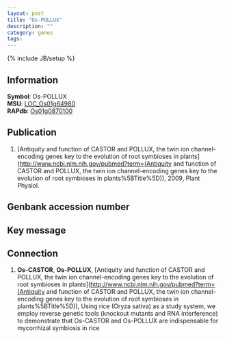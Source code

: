 ```yaml
---
layout: post
title: "Os-POLLUX"
description: ""
category: genes
tags: 
---
```

{% include JB/setup %}

## Information
__Symbol__: Os-POLLUX  
__MSU__: [LOC_Os01g64980](http://rice.plantbiology.msu.edu/cgi-bin/ORF_infopage.cgi?orf=LOC_Os01g64980)  
__RAPdb__: [Os01g0870100](http://rapdb.dna.affrc.go.jp/viewer/gbrowse_details/irgsp1?name=Os01g0870100)  

## Publication
1. [Antiquity and function of CASTOR and POLLUX, the twin ion channel-encoding genes key to the evolution of root symbioses in plants](http://www.ncbi.nlm.nih.gov/pubmed?term=(Antiquity and function of CASTOR and POLLUX, the twin ion channel-encoding genes key to the evolution of root symbioses in plants%5BTitle%5D)), 2009, Plant Physiol.

## Genbank accession number

## Key message

## Connection
1. __Os-CASTOR__, __Os-POLLUX__, [Antiquity and function of CASTOR and POLLUX, the twin ion channel-encoding genes key to the evolution of root symbioses in plants](http://www.ncbi.nlm.nih.gov/pubmed?term=(Antiquity and function of CASTOR and POLLUX, the twin ion channel-encoding genes key to the evolution of root symbioses in plants%5BTitle%5D)),  Using rice (Oryza sativa) as a study system, we employ reverse genetic tools (knockout mutants and RNA interference) to demonstrate that Os-CASTOR and Os-POLLUX are indispensable for mycorrhizal symbiosis in rice


